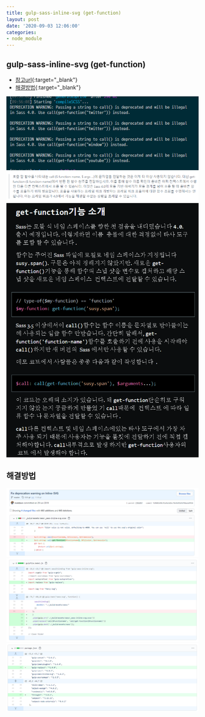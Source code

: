 ```yaml
---
title: gulp-sass-inline-svg (get-function)
layout: post
date: '2020-09-03 12:06:00'
categories:
- node_module
---
```


## gulp-sass-inline-svg (get-function)

* [참고url](https://github.com/foundation/motion-ui/issues/99){:target="_blank"}
* [해결방법](https://github.com/modxcms/fred/commit/7d9601b98c91a9a142bc76e5d53bfd784ada9916){:target="_blank"}

![](/static/img/module/image00.png)
![](/static/img/module/image01.png)
![](/static/img/module/image02.png)

## 해결방법

![](/static/img/module/image03.png)
![](/static/img/module/image04.png)
![](/static/img/module/image05.png)